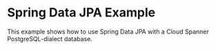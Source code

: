 # Spring Data JPA Example

This example shows how to use Spring Data JPA with a Cloud Spanner PostgreSQL-dialect database.

